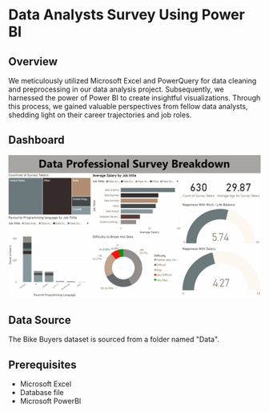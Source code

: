 # Data Analysts Survey Using Power BI
 
## Overview
We meticulously utilized Microsoft Excel and PowerQuery for data cleaning and preprocessing in our data analysis project. Subsequently, we harnessed the power of Power BI to create insightful visualizations. Through this process, we gained valuable perspectives from fellow data analysts, shedding light on their career trajectories and job roles.
## Dashboard
![Dashboard](https://github.com/AL-SayedHamdy/Data-Analysts-Survey-Using-Power-BI/blob/main/Pics/Dashboard.gif)
## Data Source
The Bike Buyers dataset is sourced from a folder named "Data".
## Prerequisites
- Microsoft Excel
- Database file
- Microsoft PowerBI
